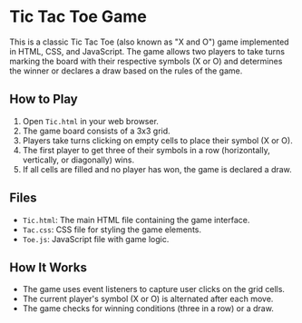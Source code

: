 # Tic Tac Toe Game

This is a classic Tic Tac Toe (also known as "X and O") game implemented in HTML, CSS, and JavaScript. The game allows two players to take turns marking the board with their respective symbols (X or O) and determines the winner or declares a draw based on the rules of the game.

## How to Play

1. Open `Tic.html` in your web browser.
2. The game board consists of a 3x3 grid.
3. Players take turns clicking on empty cells to place their symbol (X or O).
4. The first player to get three of their symbols in a row (horizontally, vertically, or diagonally) wins.
5. If all cells are filled and no player has won, the game is declared a draw.

## Files

- `Tic.html`: The main HTML file containing the game interface.
- `Tac.css`: CSS file for styling the game elements.
- `Toe.js`: JavaScript file with game logic.

## How It Works

- The game uses event listeners to capture user clicks on the grid cells.
- The current player's symbol (X or O) is alternated after each move.
- The game checks for winning conditions (three in a row) or a draw.
